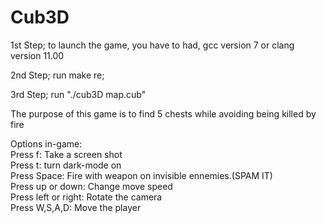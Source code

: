 # Cub3D

1st Step; to launch the game, you have to had, gcc version 7 or clang version 11.00

2nd Step; run make re;

3rd Step; run "./cub3D map.cub"

The purpose of this game is to find 5 chests while avoiding being killed by fire

Options in-game: \
Press f: Take a screen shot \
Press t: turn dark-mode on \
Press Space: Fire with weapon on invisible ennemies.(SPAM IT) \
Press up or down: Change move speed \
Press left or right: Rotate the camera \
Press W,S,A,D: Move the player 
